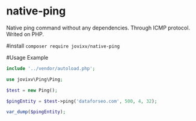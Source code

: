 # native-ping
Native ping command without any dependencies. Through ICMP protocol. Writed on PHP.


#install
`composer require jovixv/native-ping`

#Usage Example

```php
include '../vendor/autoload.php';

use jovixv\Ping\Ping;

$test = new Ping();

$pingEntity = $test->ping('dataforseo.com', 500, 4, 32);

var_dump($pingEntity);
```
